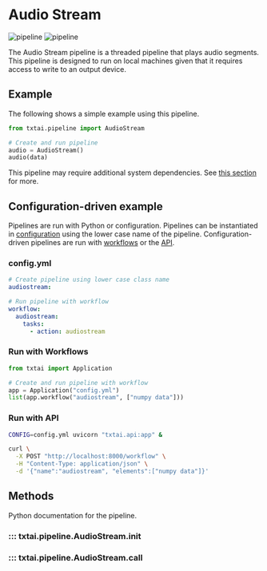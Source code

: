 # Audio Stream

![pipeline](../../images/pipeline.png#only-light)
![pipeline](../../images/pipeline-dark.png#only-dark)

The Audio Stream pipeline is a threaded pipeline that plays audio segments. This pipeline is designed to run on local machines given that it requires access to write to an output device.

## Example

The following shows a simple example using this pipeline.

```python
from txtai.pipeline import AudioStream

# Create and run pipeline
audio = AudioStream()
audio(data)
```

This pipeline may require additional system dependencies. See [this section](../../../install#environment-specific-prerequisites) for more.

## Configuration-driven example

Pipelines are run with Python or configuration. Pipelines can be instantiated in [configuration](../../../api/configuration/#pipeline) using the lower case name of the pipeline. Configuration-driven pipelines are run with [workflows](../../../workflow/#configuration-driven-example) or the [API](../../../api#local-instance).

### config.yml
```yaml
# Create pipeline using lower case class name
audiostream:

# Run pipeline with workflow
workflow:
  audiostream:
    tasks:
      - action: audiostream
```

### Run with Workflows

```python
from txtai import Application

# Create and run pipeline with workflow
app = Application("config.yml")
list(app.workflow("audiostream", ["numpy data"]))
```

### Run with API

```bash
CONFIG=config.yml uvicorn "txtai.api:app" &

curl \
  -X POST "http://localhost:8000/workflow" \
  -H "Content-Type: application/json" \
  -d '{"name":"audiostream", "elements":["numpy data"]}'
```

## Methods

Python documentation for the pipeline.

### ::: txtai.pipeline.AudioStream.__init__
### ::: txtai.pipeline.AudioStream.__call__
